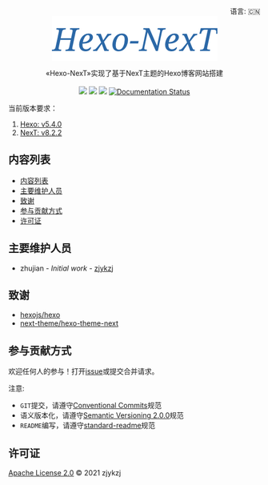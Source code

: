 <div align="right">
  语言:
    🇨🇳
  <!-- <a title="英语" href="./README.md">🇺🇸</a> -->
</div>

 <div align="center"><a title="" href="https://github.com/ZJDoc/Hexo-NexT"><img align="center" src="./imgs/Hexo-NexT.png"></a></div>

<p align="center">
  «Hexo-NexT»实现了基于NexT主题的Hexo博客网站搭建
<br>
<br>
  <a href="https://github.com/RichardLitt/standard-readme"><img src="https://img.shields.io/badge/standard--readme-OK-green.svg?style=flat-square"></a>
  <a href="https://conventionalcommits.org"><img src="https://img.shields.io/badge/Conventional%20Commits-1.0.0-yellow.svg"></a>
  <a href="http://commitizen.github.io/cz-cli/"><img src="https://img.shields.io/badge/commitizen-friendly-brightgreen.svg"></a>
  <a href='https://hexo-next.readthedocs.io/zh_CN/latest/?badge=latest'>
    <img src='https://readthedocs.org/projects/hexo-next/badge/?version=latest' alt='Documentation Status' />
</a>
</p>

当前版本要求：

1. [Hexo: v5.4.0](https://hexo.io/news/2021/02/21/hexo-5-4-0-released/)
2. [NexT: v8.2.2](https://theme-next.js.org/next-8-2-2-released/)

## 内容列表

- [内容列表](#内容列表)
- [主要维护人员](#主要维护人员)
- [致谢](#致谢)
- [参与贡献方式](#参与贡献方式)
- [许可证](#许可证)

## 主要维护人员

* zhujian - *Initial work* - [zjykzj](https://github.com/zjykzj)

## 致谢

* [ hexojs/hexo](https://github.com/hexojs/hexo)
* [next-theme/hexo-theme-next ](https://github.com/next-theme/hexo-theme-next)

## 参与贡献方式

欢迎任何人的参与！打开[issue](https://github.com/ZJDoc/Hexo-NexT/issues)或提交合并请求。

注意:

* `GIT`提交，请遵守[Conventional Commits](https://www.conventionalcommits.org/en/v1.0.0-beta.4/)规范
* 语义版本化，请遵守[Semantic Versioning 2.0.0](https://semver.org)规范
* `README`编写，请遵守[standard-readme](https://github.com/RichardLitt/standard-readme)规范

## 许可证

[Apache License 2.0](LICENSE) © 2021 zjykzj